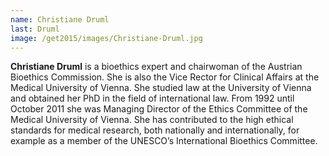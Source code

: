 ```yaml
---
name: Christiane Druml
last: Druml
image: /get2015/images/Christiane-Druml.jpg
---
```


**Christiane Druml** is a bioethics expert and chairwoman of the Austrian Bioethics Commission. She is also the Vice Rector for Clinical Affairs at the Medical University of Vienna. She studied law at the University of Vienna and obtained her PhD in the field of international law. From 1992 until October 2011 she was Managing Director of the Ethics Committee of the Medical University of Vienna. She has contributed to the high ethical standards for medical research, both nationally and internationally, for example as a member of the UNESCO’s International Bioethics Committee.
